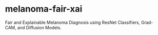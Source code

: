 # melanoma-fair-xai
 Fair and Explainable Melanoma Diagnosis using ResNet Classifiers, Grad-CAM, and Diffusion Models.

